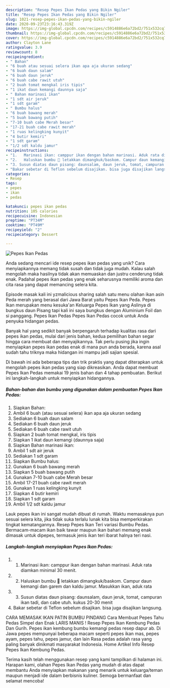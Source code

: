 ```yaml
---
description: "Resep Pepes Ikan Pedas yang Bikin Ngiler"
title: "Resep Pepes Ikan Pedas yang Bikin Ngiler"
slug: 1021-resep-pepes-ikan-pedas-yang-bikin-ngiler
date: 2020-09-23T23:16:43.319Z
image: https://img-global.cpcdn.com/recipes/c5914886e6a72bd2/751x532cq70/pepes-ikan-pedas-foto-resep-utama.jpg
thumbnail: https://img-global.cpcdn.com/recipes/c5914886e6a72bd2/751x532cq70/pepes-ikan-pedas-foto-resep-utama.jpg
cover: https://img-global.cpcdn.com/recipes/c5914886e6a72bd2/751x532cq70/pepes-ikan-pedas-foto-resep-utama.jpg
author: Clayton Lane
ratingvalue: 3.9
reviewcount: 8
recipeingredient:
- " Bahan"
- "6 buah atau sesuai selera ikan apa aja ukuran sedang"
- "6 buah daun salam"
- "6 buah daun jeruk"
- "6 buah cabe rawit utuh"
- "2 buah tomat mengkal iris tipis"
- "1 ikat daun kemangi daunnya saja"
- " Bahan marinasi ikan"
- "1 sdt air jeruk"
- "1 sdt garam"
- " Bumbu halus"
- "6 buah bawang merah"
- "5 buah bawang putih"
- "7-10 buah cabe Merah besar"
- "17-21 buah cabe rawit merah"
- "1 ruas kelingking kunyit"
- "4 butir kemiri"
- "1 sdt garam"
- "1/2 sdt kaldu jamur"
recipeinstructions:
- "1.	Marinasi ikan: camppur ikan dengan bahan marinasi. Aduk rata diamkan minimal 30 menit."
- "2.	Haluskan bumbu  letakkan dimangkuk/baskom. Campur daun kemangi dan garem dan kaldu jamur. Masukkan ikan, aduk rata"
- "3. Susun diatas daun pisang: daunsalam, daun jeruk, tomat, campuran ikan tadi, dan cabe utuh. kukus 20-30 menit"
- "Bakar sebetar di Teflon sebelum disajikan. bisa juga disajikan langsung."
categories:
- Resep
tags:
- pepes
- ikan
- pedas

katakunci: pepes ikan pedas 
nutrition: 105 calories
recipecuisine: Indonesian
preptime: "PT34M"
cooktime: "PT49M"
recipeyield: "2"
recipecategory: Dessert

---
```



![Pepes Ikan Pedas](https://img-global.cpcdn.com/recipes/c5914886e6a72bd2/751x532cq70/pepes-ikan-pedas-foto-resep-utama.jpg)

Anda sedang mencari ide resep pepes ikan pedas yang unik? Cara menyiapkannya memang tidak susah dan tidak juga mudah. Kalau salah mengolah maka hasilnya tidak akan memuaskan dan justru cenderung tidak enak. Padahal pepes ikan pedas yang enak seharusnya memiliki aroma dan cita rasa yang dapat memancing selera kita.

Episode masak kali ini yzmalicious sharing salah satu menu olahan ikan asin Peda merah yang berasal dari Jawa Barat yaitu Pepes Ikan Peda. Pepes Ikan merupakan menu kesuka&#39;an Keluarga Pepes Ikan yang Aslinya di bungkus daun Pisang tapi kali ini saya bungkus dengan Aluminium Foil dan si panggang. Pepes Ikan Pedas Pepes Ikan Pedas cocok untuk Anda penyuka hidangan pedas.

Banyak hal yang sedikit banyak berpengaruh terhadap kualitas rasa dari pepes ikan pedas, mulai dari jenis bahan, kedua pemilihan bahan segar hingga cara membuat dan menyajikannya. Tak perlu pusing jika ingin menyiapkan pepes ikan pedas enak di mana pun anda berada, karena asal sudah tahu triknya maka hidangan ini mampu jadi sajian spesial.


Di bawah ini ada beberapa tips dan trik praktis yang dapat diterapkan untuk mengolah pepes ikan pedas yang siap dikreasikan. Anda dapat membuat Pepes Ikan Pedas memakai 19 jenis bahan dan 4 tahap pembuatan. Berikut ini langkah-langkah untuk menyiapkan hidangannya.

<!--inarticleads1-->

##### Bahan-bahan dan bumbu yang digunakan dalam pembuatan Pepes Ikan Pedas:

1. Siapkan  Bahan:
1. Ambil 6 buah (atau sesuai selera) ikan apa aja ukuran sedang
1. Sediakan 6 buah daun salam
1. Sediakan 6 buah daun jeruk
1. Sediakan 6 buah cabe rawit utuh
1. Siapkan 2 buah tomat mengkal, iris tipis
1. Siapkan 1 ikat daun kemangi (daunnya saja)
1. Siapkan  Bahan marinasi ikan:
1. Ambil 1 sdt air jeruk
1. Sediakan 1 sdt garam
1. Siapkan  Bumbu halus:
1. Gunakan 6 buah bawang merah
1. Siapkan 5 buah bawang putih
1. Gunakan 7-10 buah cabe Merah besar
1. Ambil 17-21 buah cabe rawit merah
1. Gunakan 1 ruas kelingking kunyit
1. Siapkan 4 butir kemiri
1. Siapkan 1 sdt garam
1. Ambil 1/2 sdt kaldu jamur


Lauk pepes ikan ini sangat mudah dibuat di rumah. Waktu memasaknya pun sesuai selera kita, jika tidak suka terlalu lunak kita bisa memperkirakan tingkat kematangannya. Resep Pepes Ikan Teri variasi Bumbu Pedas. Bermacam-macam ikan baik tawar maupun ikan bahari memang enak dimasak untuk dipepes, termasuk jenis ikan teri ibarat halnya teri nasi. 

<!--inarticleads2-->

##### Langkah-langkah menyiapkan Pepes Ikan Pedas:

1. 1.	Marinasi ikan: camppur ikan dengan bahan marinasi. Aduk rata diamkan minimal 30 menit.
1. 2.	Haluskan bumbu  letakkan dimangkuk/baskom. Campur daun kemangi dan garem dan kaldu jamur. Masukkan ikan, aduk rata
1. 3. Susun diatas daun pisang: daunsalam, daun jeruk, tomat, campuran ikan tadi, dan cabe utuh. kukus 20-30 menit
1. Bakar sebetar di Teflon sebelum disajikan. bisa juga disajikan langsung.


CARA MEMASAK IKAN PATIN BUMBU PINDANG Cara Membuat Pepes Tahu Pedas Simpel dan Enak LARIS MANIS ! Resep Pepes Ikan Kembung Pedas Dan Gurih. Pepes ikan kembung bumbu kemangi pedas resep dapur ab. Di Jawa pepes mempunyai beberapa macam seperti pepes ikan mas, pepes ayam, pepes tahu, pepes jamur, dan lain Rasa pedas adalah rasa yang paling banyak dinikmati masyarakat Indonesia. Home Artikel Info Resep Pepes Ikan Kembung Pedas. 

Terima kasih telah menggunakan resep yang kami tampilkan di halaman ini. Harapan kami, olahan Pepes Ikan Pedas yang mudah di atas dapat membantu Anda menyiapkan makanan yang menarik untuk keluarga/teman maupun menjadi ide dalam berbisnis kuliner. Semoga bermanfaat dan selamat mencoba!
